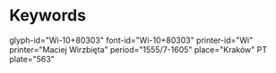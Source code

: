 # Keywords
glyph-id="Wi-10+80303"
font-id="Wi-10+80303"
printer-id="Wi"
printer="Maciej Wirzbięta"
period="1555/7-1605"
place="Kraków"
PT plate="563"
